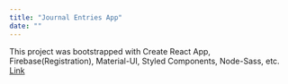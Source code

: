 ```yaml
---
title: "Journal Entries App"
date: ""
---
```


<!-- <img src="../images/imag.jpg"> -->

This project was bootstrapped with Create React App, Firebase(Registration), Material-UI, Styled Components, Node-Sass, etc.
<a href="https://github.com/iankim2280/blog-login">Link</a>
